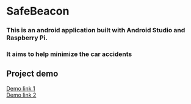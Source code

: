 # SafeBeacon

### This is an android application built with Android Studio and Raspberry Pi.
### It aims to help minimize the car accidents

## Project demo
[Demo link 1](https://www.youtube.com/watch?v=3jbKN6m0wD8&t=10s) 
</br>
[Demo link 2](https://www.youtube.com/watch?v=qQNbQLtNd2A)
